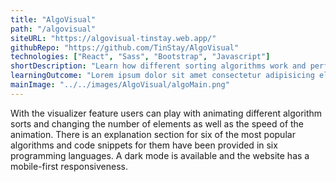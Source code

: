 ```yaml
---
title: "AlgoVisual"
path: "/algovisual"
siteURL: "https://algovisual-tinstay.web.app/"
githubRepo: "https://github.com/TinStay/AlgoVisual"
technologies: ["React", "Sass", "Bootstrap", "Javascript"]
shortDescription: "Learn how different sorting algorithms work and perform."
learningOutcome: "Lorem ipsum dolor sit amet consectetur adipisicing elit. Ab mollitia dolores, non obcaecati soluta fuga error iure perferendis reprehenderit quod."
mainImage: "../../images/AlgoVisual/algoMain.png"
---
```

With the visualizer feature users can play with animating different algorithm sorts and changing the number of elements as well as the speed of the animation. There is an explanation section for six of the most popular algorithms and code snippets for them have been provided in six programming languages. A dark mode is available and the website has a mobile-first responsiveness.
